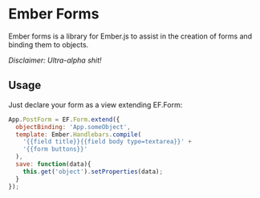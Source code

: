 # Ember Forms

Ember forms is a library for Ember.js to assist in the creation of forms and
binding them to objects.

*Disclaimer: Ultra-alpha shit!*

## Usage

Just declare your form as a view extending EF.Form:

```Javascript
App.PostForm = EF.Form.extend({
  objectBinding: 'App.someObject',
  template: Ember.Handlebars.compile(
    '{{field title}}{{field body type=textarea}}' +
    '{{form buttons}}'
  ),
  save: function(data){
    this.get('object').setProperties(data);
  }
});
```
